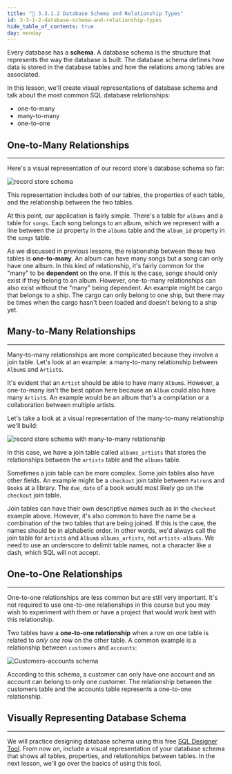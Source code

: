 ```yaml
---
title: "📓 3.3.1.2 Database Schema and Relationship Types"
id: 3-3-1-2-database-schema-and-relationship-types
hide_table_of_contents: true
day: monday
---
```


Every database has a **schema**. A database schema is the structure that represents the way the database is built.  The database schema defines how data is stored in the database tables and how the relations among tables are associated.

In this lesson, we'll create visual representations of database schema and talk about the most common SQL database relationships:

* one-to-many
* many-to-many
* one-to-one

## One-to-Many Relationships
---

Here's a visual representation of our record store's database schema so far:

![record store schema](https://learnhowtoprogram.s3.us-west-2.amazonaws.com/RUBY/Week+3+-+Databases+with+SQL/one-to-many.png)

This representation includes both of our tables, the properties of each table, and the relationship between the two tables.

At this point, our application is fairly simple. There's a table for `albums` and a table for `songs`. Each song belongs to an album, which we represent with a line between the `id` property in the `albums` table and the `album_id` property in the `songs` table.

As we discussed in previous lessons, the relationship between these two tables is **one-to-many**. An album can have many songs but a song can only have one album. In this kind of relationship, it's fairly common for the "many" to be **dependent** on the one. If this is the case, songs should only exist if they belong to an album. However, one-to-many relationships can also exist without the "many" being dependent. An example might be cargo that belongs to a ship. The cargo can only belong to one ship, but there may be times when the cargo hasn't been loaded and doesn't belong to a ship yet.

## Many-to-Many Relationships
---

Many-to-many relationships are more complicated because they involve a join table. Let's look at an example: a many-to-many relationship between `Album`s and `Artist`s.

It's evident that an `Artist` should be able to have many `Album`s. However, a one-to-many isn't the best option here because an `Album` could also have many `Artist`s. An example would be an album that's a compilation or a collaboration between multiple artists.

Let's take a look at a visual representation of the many-to-many relationship we'll build:

![record store schema with many-to-many relationship](https://learnhowtoprogram.s3.us-west-2.amazonaws.com/RUBY/Week+3+-+Databases+with+SQL/many-to-many.png)

In this case, we have a join table called `albums_artists` that stores the relationships between the `artists` table and the `albums` table.

Sometimes a join table can be more complex. Some join tables also have other fields. An example might be a `checkout` join table between `Patron`s and `Book`s at a library. The `due_date` of a book would most likely go on the `checkout` join table.

Join tables can have their own descriptive names such as in the `checkout` example above. However, it's also common to have the name be a combination of the two tables that are being joined. If this is the case, the names should be in alphabetic order. In other words, we'd always call the join table for `Artist`s and `Album`s `albums_artists`, not `artists-albums`. We need to use an underscore to delimit table names, not a character like a dash, which SQL will not accept.

## One-to-One Relationships
---

One-to-one relationships are less common but are still very important. It's not required to use one-to-one relationships in this course but you may wish to experiment with them or have a project that would work best with this relationship.

Two tables have a **one-to-one relationship** when a row on one table is related to _only one_ row on the other table. A common example is a relationship between `customers` and `accounts`:

![Customers-accounts schema](https://learnhowtoprogram.s3.us-west-2.amazonaws.com/database-schema/customers-accounts-schema.png)

According to this schema, a customer can only have one account and an account can belong to only one customer.  The relationship between the customers table and the accounts table represents a one-to-one relationship.

## Visually Representing Database Schema
---

We will practice designing database schema using this free [SQL Designer Tool](http://ondras.zarovi.cz/sql/demo/). From now on, include a visual representation of your database schema that shows all tables, properties, and relationships between tables. In the next lesson, we'll go over the basics of using this tool.
